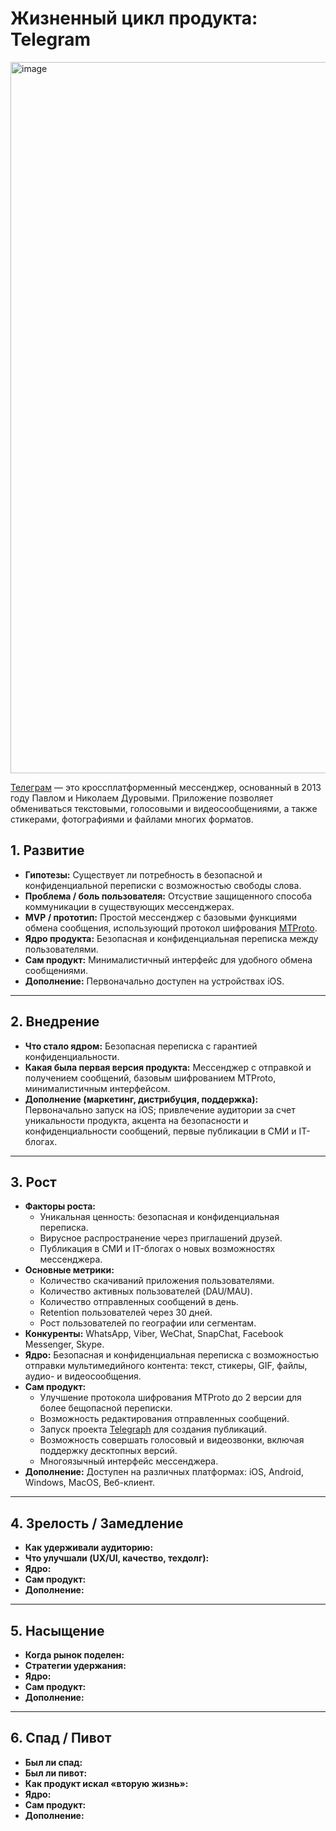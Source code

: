 # Жизненный цикл продукта: Telegram

<img width="1920" height="1138" alt="image" src="https://github.com/user-attachments/assets/f36e0812-c8b3-4b80-aeff-9d44fa9a4e6f" />

[Телеграм](https://web.telegram.org/) — это кроссплатформенный мессенджер, основанный в 2013 году Павлом и Николаем Дуровыми. Приложение позволяет обмениваться текстовыми, голосовыми и видеосообщениями, а также стикерами, фотографиями и файлами многих форматов. 


## 1. Развитие
- **Гипотезы:** Существует ли потребность в безопасной и конфиденциальной переписки с возможностью свободы слова. 
- **Проблема / боль пользователя:** Отсуствие защищенного способа коммуникации в существующих мессенджерах.
- **MVP / прототип:** Простой мессенджер с базовыми функциями обмена сообщения, использующий протокол шифрования [MTProto](https://ru.wikipedia.org/wiki/MTProto).
- **Ядро продукта:** Безопасная и конфиденциальная переписка между пользователями.
- **Сам продукт:** Минималистичный интерфейс для удобного обмена сообщениями.
- **Дополнение:**  Первоначально доступен на устройствах iOS.

---

## 2. Внедрение
- **Что стало ядром:** Безопасная переписка с гарантией конфиденциальности.
- **Какая была первая версия продукта:** Мессенджер с отправкой и получением сообщений, базовым шифрованием MTProto, минималистичным интерфейсом.
- **Дополнение (маркетинг, дистрибуция, поддержка):** Первоначально запуск на iOS; привлечение аудитории за счет уникальности продукта, акцента на безопасности и конфиденциальности сообщений, первые публикации в СМИ и IT-блогах.

---

## 3. Рост
- **Факторы роста:**
  - Уникальная ценность: безопасная и конфиденциальная переписка.
  - Вирусное распространение через приглашений друзей.
  - Публикация в СМИ и IT-блогах о новых возможностях мессенджера.
- **Основные метрики:**
  - Количество скачиваний приложения пользователями.
  - Количество активных пользователей (DAU/MAU).
  - Количество отправленных сообщений в день.
  - Retention пользователей через 30 дней.
  - Рост пользователей по географии или сегментам.  
- **Конкуренты:** WhatsApp, Viber, WeChat, SnapChat, Facebook Messenger, Skype.  
- **Ядро:** Безопасная и конфиденциальная переписка с возможностью отправки мультимедийного контента: текст, стикеры, GIF, файлы, аудио- и видеосообщения.
- **Сам продукт:**
  - Улучшение протокола шифрования MTProto до 2 версии для более бещопасной переписки.
  - Возможность редактирования отправленных сообщений.
  - Запуск проекта [Telegraph](https://ru.wikipedia.org/wiki/Telegraph_(%D0%B1%D0%BB%D0%BE%D0%B3-%D0%BF%D0%BB%D0%B0%D1%82%D1%84%D0%BE%D1%80%D0%BC%D0%B0)) для создания публикаций.
  - Возможность совершать голосовый и видеозвонки, включая поддержку десктопных версий.
  - Многоязычный интерфейс мессенджера.
- **Дополнение:** Доступен на различных платформах: iOS, Android, Windows, MacOS, Веб-клиент. 

---

## 4. Зрелость / Замедление
- **Как удерживали аудиторию:**  
- **Что улучшали (UX/UI, качество, техдолг):**  
- **Ядро:**  
- **Сам продукт:**  
- **Дополнение:**  

---

## 5. Насыщение
- **Когда рынок поделен:**  
- **Стратегии удержания:**  
- **Ядро:**  
- **Сам продукт:**  
- **Дополнение:**  

---

## 6. Спад / Пивот
- **Был ли спад:**  
- **Был ли пивот:**  
- **Как продукт искал «вторую жизнь»:**  
- **Ядро:**  
- **Сам продукт:**  
- **Дополнение:**
